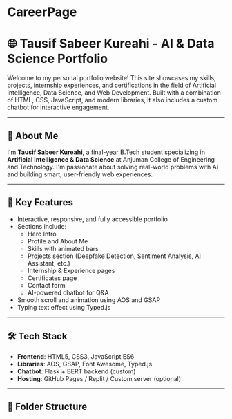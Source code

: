 # CareerPage
# 🌐 Tausif Sabeer Kureahi - AI & Data Science Portfolio

Welcome to my personal portfolio website! This site showcases my skills, projects, internship experiences, and certifications in the field of Artificial Intelligence, Data Science, and Web Development. Built with a combination of HTML, CSS, JavaScript, and modern libraries, it also includes a custom chatbot for interactive engagement.

---

## 🚀 About Me

I'm **Tausif Sabeer Kureahi**, a final-year B.Tech student specializing in **Artificial Intelligence & Data Science** at Anjuman College of Engineering and Technology. I'm passionate about solving real-world problems with AI and building smart, user-friendly web experiences.

---

## 📌 Key Features

- Interactive, responsive, and fully accessible portfolio
- Sections include:
  - Hero Intro
  - Profile and About Me
  - Skills with animated bars
  - Projects section (Deepfake Detection, Sentiment Analysis, AI Assistant, etc.)
  - Internship & Experience pages
  - Certificates page
  - Contact form
  - AI-powered chatbot for Q&A
- Smooth scroll and animation using AOS and GSAP
- Typing text effect using Typed.js

---

## 🛠️ Tech Stack

- **Frontend**: HTML5, CSS3, JavaScript ES6
- **Libraries**: AOS, GSAP, Font Awesome, Typed.js
- **Chatbot**: Flask + BERT backend (custom)
- **Hosting**: GitHub Pages / Replit / Custom server (optional)

---

## 📂 Folder Structure

